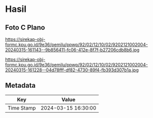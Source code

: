 # Hasil

## Foto C Plano

https://sirekap-obj-formc.kpu.go.id/9e36/pemilu/ppwp/92/02/12/10/02/9202121002004-20240315-161143--9b856411-fc06-412e-8f7f-b27206cdb8b6.jpg

https://sirekap-obj-formc.kpu.go.id/9e36/pemilu/ppwp/92/02/12/10/02/9202121002004-20240315-161228--04d78fff-df82-4730-89f4-fb393d307b1a.jpg


## Metadata

| Key        | Value               |
| ---------- | ------------------- |
| Time Stamp | 2024-03-15 16:30:00 |



